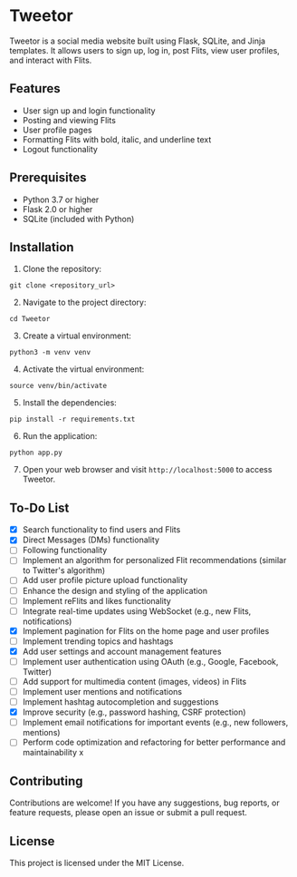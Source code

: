# Tweetor

Tweetor is a social media website built using Flask, SQLite, and Jinja templates. It allows users to sign up, log in, post Flits, view user profiles, and interact with Flits.

## Features

- User sign up and login functionality
- Posting and viewing Flits
- User profile pages
- Formatting Flits with bold, italic, and underline text
- Logout functionality

## Prerequisites

- Python 3.7 or higher
- Flask 2.0 or higher
- SQLite (included with Python)

## Installation

1. Clone the repository:

``
git clone <repository_url>
``

2. Navigate to the project directory:

``
cd Tweetor
``

3. Create a virtual environment:

``
python3 -m venv venv
``

4. Activate the virtual environment:

``
source venv/bin/activate
``

5. Install the dependencies:

``
pip install -r requirements.txt
``

6. Run the application:

``
python app.py
``

7. Open your web browser and visit `http://localhost:5000` to access Tweetor.

## To-Do List

- [x] Search functionality to find users and Flits
- [x] Direct Messages (DMs) functionality
- [ ] Following functionality
- [ ] Implement an algorithm for personalized Flit recommendations (similar to Twitter's algorithm)
- [ ] Add user profile picture upload functionality
- [ ] Enhance the design and styling of the application
- [ ] Implement reFlits and likes functionality
- [ ] Integrate real-time updates using WebSocket (e.g., new Flits, notifications)
- [x] Implement pagination for Flits on the home page and user profiles
- [ ] Implement trending topics and hashtags
- [x] Add user settings and account management features
- [ ] Implement user authentication using OAuth (e.g., Google, Facebook, Twitter)
- [ ] Add support for multimedia content (images, videos) in Flits
- [ ] Implement user mentions and notifications
- [ ] Implement hashtag autocompletion and suggestions
- [x] Improve security (e.g., password hashing, CSRF protection)
- [ ] Implement email notifications for important events (e.g., new followers, mentions)
- [ ] Perform code optimization and refactoring for better performance and maintainability
x
## Contributing

Contributions are welcome! If you have any suggestions, bug reports, or feature requests, please open an issue or submit a pull request.

## License

This project is licensed under the MIT License.

